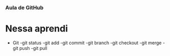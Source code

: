### Aula de GitHub 
# Nessa aprendi 
- Git
-git status
-git add
-git commit
-git branch
-git checkout
-git merge
-git push 
-git pull